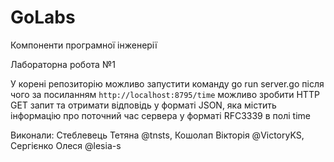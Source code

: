 # GoLabs

Компоненти програмної інженерії

Лабораторна робота №1

У корені репозиторію можливо запустити команду
go run server.go
після чого за посиланням `http://localhost:8795/time` можливо зробити HTTP GET запит та
отримати відповідь у форматі JSON, яка містить інформацію про поточний час сервера
у форматі RFC3339 в полі time

Виконали: Стеблевець Тетяна @tnsts, Кошолап Вікторія @VictoryKS, Сергієнко Олеся @lesia-s
